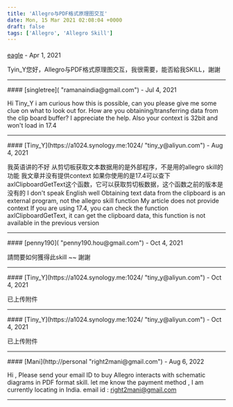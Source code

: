 ```yaml
---
title: 'Allegro与PDF格式原理图交互'
date: Mon, 15 Mar 2021 02:08:04 +0000
draft: false
tags: ['Allegro', 'Allegro Skill']
---
```



#### 
[eagle]( "eagle31.wolf@gmail.com") - <time datetime="2021-04-19 15:57:18">Apr 1, 2021</time>

Tyin\_Y您好，Allegro与PDF格式原理图交互，我很需要，能否給我SKILL，謝謝
<hr />
#### 
[singletree]( "ramanaindia@gmail.com") - <time datetime="2021-07-29 03:39:42">Jul 4, 2021</time>

Hi Tiny\_Y i am curious how this is possible, can you please give me some clue on what to look out for. How are you obtaining/transferring data from the clip board buffer? I appreciate the help. Also your context is 32bit and won't load in 17.4
<hr />
#### 
[Tiny_Y](https://a1024.synology.me:1024/ "tiny_y@aliyun.com") - <time datetime="2021-08-19 10:37:25">Aug 4, 2021</time>

我英语讲的不好 从剪切板获取文本数据用的是外部程序，不是用的allegro skill的功能 我文章并没有提供context 如果你使用的是17.4可以查下axlClipboardGetText这个函数，它可以获取剪切板数据，这个函数之前的版本是没有的 I don't speak English well Obtaining text data from the clipboard is an external program, not the allegro skill function My article does not provide context If you are using 17.4, you can check the function axlClipboardGetText, it can get the clipboard data, this function is not available in the previous version
<hr />
#### 
[penny190]( "penny190.hou@gmail.com") - <time datetime="2021-10-07 09:20:59">Oct 4, 2021</time>

請問要如何獲得此skill ~~ 謝謝
<hr />
#### 
[Tiny_Y](https://a1024.synology.me:1024/ "tiny_y@aliyun.com") - <time datetime="2021-10-21 16:47:40">Oct 4, 2021</time>

已上传附件
<hr />
#### 
[Tiny_Y](https://a1024.synology.me:1024/ "tiny_y@aliyun.com") - <time datetime="2021-10-21 16:49:24">Oct 4, 2021</time>

已上传附件
<hr />
#### 
[Mani](http://personal "right2mani@gmail.com") - <time datetime="2022-08-06 04:10:53">Aug 6, 2022</time>

Hi , Please send your email ID to buy Allegro interacts with schematic diagrams in PDF format skill. let me know the payment method , I am currently locating in India. email id : right2mani@gmail.com
<hr />
